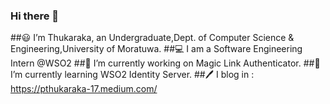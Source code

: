 ### Hi there 👋
 
##😃 I’m Thukaraka, an Undergraduate,Dept. of Computer Science & Engineering,University of Moratuwa.
##💻 I am a Software Engineering Intern @WSO2
##🔭 I’m currently working on Magic Link Authenticator.
##🌱 I’m currently learning WSO2 Identity Server.
##🖊️ I blog in : https://pthukaraka-17.medium.com/
 
